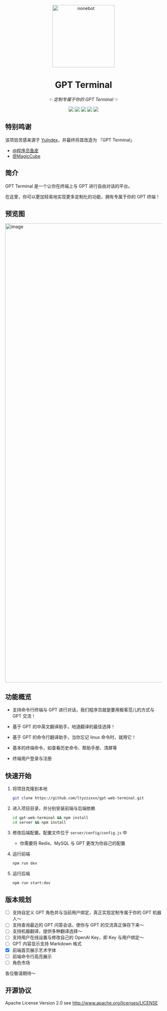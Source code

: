 <p align="center">
  <a href="https://nonebot.dev/"><img src="https://lty-image-bed.oss-cn-shenzhen.aliyuncs.com/blog/GPT.png" width="200" height="200" alt="nonebot"></a>
</p>
<div align="center">


# GPT Terminal

<!-- prettier-ignore-start -->
<!-- markdownlint-disable-next-line MD036 -->
_✨ 定制专属于你的 GPT Terminal ✨_
<!-- prettier-ignore-end -->

<p align="center">
  <img src="https://img.shields.io/github/v/release/ltyzzzxxx/gpt-web-terminal?display_name=tag" />
  <img src="https://img.shields.io/github/stars/ltyzzzxxx/gpt-web-terminal" />
  <img src="https://img.shields.io/github/forks/ltyzzzxxx/gpt-web-terminal" />
  <img src="https://img.shields.io/github/issues/ltyzzzxxx/gpt-web-terminal" />
  <img src="https://img.shields.io/badge/license-Apache%20-yellow.svg" />
</p>


</div>

## 特别鸣谢

该项目灵感来源于 [YuIndex](https://github.com/liyupi/yuindex)，并最终将其改造为 「GPT Terminal」

- [@程序员鱼皮](https://github.com/liyupi)
- [@MagicCube](https://github.com/MagicCube)

## 简介

GPT Terminal 是一个让你在终端上与 GPT 进行自由对话的平台。

在这里，你可以更加轻易地实现更多定制化的功能，拥有专属于你的 GPT 终端！

## 预览图

<img width="1472" alt="image" src="https://github.com/ltyzzzxxx/gpt-web-terminal/assets/73587471/ddd2e43d-91c9-4d34-9ea2-e7da8f561a1c">

## 功能概览

- 支持命令行终端与 GPT 进行对话，我们程序员就是要用极客范儿的方式与 GPT 交流！

- 基于 GPT 的中英文翻译助手，地道翻译的最佳选择！

- 基于 GPT 的命令行翻译助手，当你忘记 linux 命令时，就用它！

- 基本的终端命令，如查看历史命令、帮助手册、清屏等

- 终端用户登录与注册

## 快速开始

1.   将项目克隆到本地

     ```bash
     git clone https://github.com/ltyzzzxxx/gpt-web-terminal.git
     ```

2.   进入项目目录，并分别安装前端与后端依赖

     ```bash
     cd gpt-web-terminal && npm install
     cd server && npm install
     ```

3.   修改后端配置。配置文件位于 `server/config/config.js` 中

     -   你需要将 Redis、MySQL 与 GPT 更改为你自己的配置

4.   运行前端

     ```bash
     npm run dev
     ```

5.   运行后端

     ```bash
     npm run start:dev
     ```

## 版本规划

- [ ] 支持自定义 GPT 角色并与当前用户绑定，真正实现定制专属于你的 GPT 机器人～
- [ ] 支持查询最近的 GPT 问答会话，使你与 GPT 的交流真正保存下来～
- [ ] 支持机器翻译，提供多种翻译选择～
- [ ] 支持用户在线设置与修改自己的 OpenAI Key，即 Key 与用户绑定～
- [ ] GPT 内容显示支持 Markdown 格式
- [x] 前端首页展示艺术字体
- [ ] 前端命令行高亮展示
- [ ] 角色市场

各位敬请期待～

## 开源协议

Apache License Version 2.0 see http://www.apache.org/licenses/LICENSE
